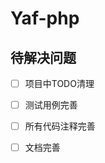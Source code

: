 # Yaf-php

<!--
+ [关于Yaf](#关于yaf)
    + [什么是Yaf?](#什么是Yaf?)
    + [Yaf的问题](#Yaf的问题)
+ [关于Yaf-php](#关于Yaf-php)
    + [简介](#简介)
    + [黑盒问题](#黑盒问题)
        + [1.phpstorm 作为IDE Helper引入](#1.phpstorm引入)
        + [2.解决调试](#2.解决调试)
+ [待解决问题](#待解决问题)

## Yaf

### 关于Yaf

### Yaf的问题
-->

## 待解决问题

- [ ] 项目中TODO清理
- [ ] 测试用例完善
- [ ] 所有代码注释完善
- [ ] 文档完善


